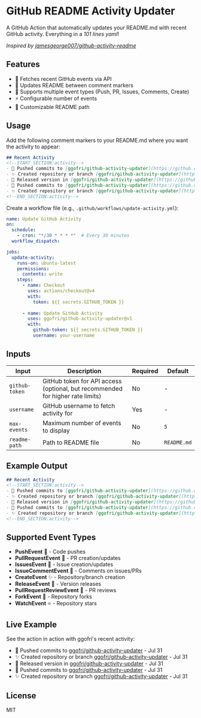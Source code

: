 # GitHub README Activity Updater

A GitHub Action that automatically updates your README.md with recent GitHub activity. Everything in a _101 lines yaml_!

*Inspired by [jamesgeorge007/github-activity-readme](https://github.com/jamesgeorge007/github-activity-readme)*

## Features

- 🚀 Fetches recent GitHub events via API
- 📝 Updates README between comment markers
- 🎯 Supports multiple event types (Push, PR, Issues, Comments, Create)
- ⚡ Configurable number of events
- 🔧 Customizable README path

## Usage

Add the following comment markers to your README.md where you want the activity to appear:

```markdown
## Recent Activity
<!--START_SECTION:activity-->
- 🚀 Pushed commits to [ggofri/github-activity-updater](https://github.com/ggofri/github-activity-updater) - Jul 31
- ✨ Created repository or branch [ggofri/github-activity-updater](https://github.com/ggofri/github-activity-updater) - Jul 31
- 🎉 Released version in [ggofri/github-activity-updater](https://github.com/ggofri/github-activity-updater) - Jul 31
- 🚀 Pushed commits to [ggofri/github-activity-updater](https://github.com/ggofri/github-activity-updater) - Jul 31
- ✨ Created repository or branch [ggofri/github-activity-updater](https://github.com/ggofri/github-activity-updater) - Jul 31
<!--END_SECTION:activity-->
```

Create a workflow file (e.g., `.github/workflows/update-activity.yml`):

```yaml
name: Update GitHub Activity
on:
  schedule:
    - cron: "*/30 * * * *"  # Every 30 minutes
  workflow_dispatch:

jobs:
  update-activity:
    runs-on: ubuntu-latest
    permissions:
      contents: write
    steps:
      - name: Checkout
        uses: actions/checkout@v4
        with:
          token: ${{ secrets.GITHUB_TOKEN }}
      
      - name: Update GitHub Activity
        uses: ggofri/github-activity-updater@v1
        with:
          github-token: ${{ secrets.GITHUB_TOKEN }}
          username: your-username
```

## Inputs

| Input | Description | Required | Default |
|-------|-------------|----------|---------|
| `github-token` | GitHub token for API access (optional, but recommended for higher rate limits) | No | - |
| `username` | GitHub username to fetch activity for | Yes | - |
| `max-events` | Maximum number of events to display | No | `5` |
| `readme-path` | Path to README file | No | `README.md` |

## Example Output

```markdown
## Recent Activity
<!--START_SECTION:activity-->
- 🚀 Pushed commits to [ggofri/github-activity-updater](https://github.com/ggofri/github-activity-updater) - Jul 31
- ✨ Created repository or branch [ggofri/github-activity-updater](https://github.com/ggofri/github-activity-updater) - Jul 31
- 🎉 Released version in [ggofri/github-activity-updater](https://github.com/ggofri/github-activity-updater) - Jul 31
- 🚀 Pushed commits to [ggofri/github-activity-updater](https://github.com/ggofri/github-activity-updater) - Jul 31
- ✨ Created repository or branch [ggofri/github-activity-updater](https://github.com/ggofri/github-activity-updater) - Jul 31
<!--END_SECTION:activity-->
```

## Supported Event Types

- **PushEvent** 🚀 - Code pushes
- **PullRequestEvent** 🔄 - PR creation/updates
- **IssuesEvent** 🐛 - Issue creation/updates
- **IssueCommentEvent** 💬 - Comments on issues/PRs
- **CreateEvent** ✨ - Repository/branch creation
- **ReleaseEvent** 🎉 - Version releases
- **PullRequestReviewEvent** 👀 - PR reviews
- **ForkEvent** 🍴 - Repository forks
- **WatchEvent** ⭐ - Repository stars

## Live Example

See the action in action with ggofri's recent activity:

<!--START_SECTION:activity-->
- 🚀 Pushed commits to [ggofri/github-activity-updater](https://github.com/ggofri/github-activity-updater) - Jul 31
- ✨ Created repository or branch [ggofri/github-activity-updater](https://github.com/ggofri/github-activity-updater) - Jul 31
- 🎉 Released version in [ggofri/github-activity-updater](https://github.com/ggofri/github-activity-updater) - Jul 31
- 🚀 Pushed commits to [ggofri/github-activity-updater](https://github.com/ggofri/github-activity-updater) - Jul 31
- ✨ Created repository or branch [ggofri/github-activity-updater](https://github.com/ggofri/github-activity-updater) - Jul 31
<!--END_SECTION:activity-->

## License

MIT
